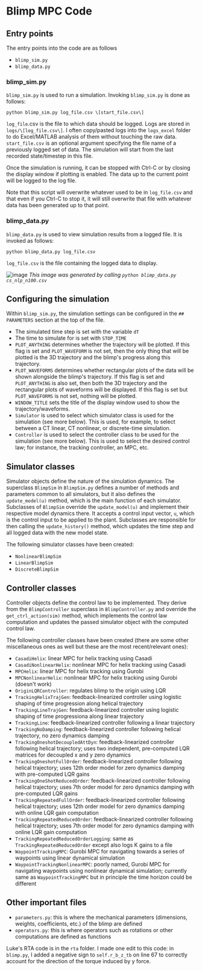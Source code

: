 # Blimp MPC Code

## Entry points

The entry points into the code are as follows
* `blimp_sim.py`
* `blimp_data.py`

### blimp_sim.py
`blimp_sim.py` is used to run a simulation. Invoking `blimp_sim.py` is done as follows:

`python blimp_sim.py log_file.csv \[start_file.csv\]`

`log_file`.csv is the file to which data should be logged. Logs are stored in `logs/\[log_file.csv\]`. I often copy/pasted logs into the `logs_excel` folder to do Excel/MATLAB analysis of them without touching the raw data.
`start_file.csv` is an optional argument specifying the file name of a previously logged set of data. The simulation will start from the last recorded state/timestep in this file.

Once the simulation is running, it can be stopped with Ctrl-C or by closing the display window if plotting is enabled. The data up to the current point will be logged to the log file.

Note that this script will overwrite whatever used to be in `log_file.csv` and that even if you Ctrl-C to stop it, it will still overwrite that file with whatever data has been generated up to that point.

### blimp_data.py
`blimp_data.py` is used to view simulation results from a logged file. It is invoked as follows:

`python blimp_data.py log_file.csv`

`log_file.csv` is the file containing the logged data to display.

![image](https://github.com/MKasmalkar/blimp_mpc/assets/69477447/a5d816df-c3e4-48ea-807e-81f69c9ee0eb)
_This image was generated by calling `python blimp_data.py cs_nlp_n100.csv`_

## Configuring the simulation

Within `blimp_sim.py`, the simulation settings can be configured in the `## PARAMETERS` section at the top of the file.

* The simulated time step is set with the variable `dT`
* The time to simulate for is set with `STOP_TIME`
* `PLOT_ANYTHING` determines whether the trajectory will be plotted. If this flag is set and `PLOT_WAVEFORM` is not set, then the only thing that will be plotted is the 3D trajectory and the blimp's progress along this trajectory.
* `PLOT_WAVEFORMS` determines whether rectangular plots of the data will be shown alongside the blimp's trajectory. If this flag is set and `PLOT_ANYTHING` is also set, then both the 3D trajectory and the rectangular plots of waveforms will be displayed. If this flag is set but `PLOT_WAVEFORMS` is not set, nothing will be plotted.
* `WINDOW_TITLE` sets the title of the display window used to show the trajectory/waveforms.
* `Simulator` is used to select which simulator class is used for the simulation (see more below). This is used, for example, to select between a CT linear, CT nonlinear, or discrete-time simulation.
* `Controller` is used to select the controller class to be used for the simulation (see more below). This is used to select the desired control law; for instance, the tracking controller, an MPC, etc.

## Simulator classes

Simulator objects define the nature of the simulation dynamics. The superclass `BlimpSim` in `BlimpSim.py` defines a number of methods and parameters common to all simulators, but it also defines the `update_model(u)` method, which is the main function of each simulator. Subclasses of `BlimpSim` override the `update_model(u)` and implement their respective model dynamics there. It accepts a control input vector, `u`, which is the control input to be applied to the plant. Subclasses are responsible for then calling the `update_history()` method, which updates the time step and all logged data with the new model state.

The following simulator classes have been created:
* `NonlinearBlimpSim`
* `LinearBlimpSim`
* `DiscreteBlimpSim`

## Controller classes

Controller objects define the control law to be implemented. They derive from the `BlimpController` superclass in `BlimpController.py` and override the `get_ctrl_action(sim)` method, which implements the control law computation and updates the passed simulator object with the computed control law.

The following controller classes have been created (there are some other miscellaneous ones as well but these are the most recent/relevant ones):
* `CasadiHelix`: linear MPC for helix tracking using Casadi
* `CasadiNonlinearHelix`: nonlinear MPC for helix tracking using Casadi
* `MPCHelix`: linear MPC for helix tracking using Gurobi
* `MPCNonlinearHelix`: nonlinear MPC for helix tracking using Gurobi (doesn't work)
* `OriginLQRController`: regulates blimp to the origin using LQR
* `TrackingHelixTrajGen`: feedback-linearized controller using logistic shaping of time progression along helical trajectory
* `TrackingLineTrajGen`: feedback-linearized controller using logistic shaping of time progressiona along linear trajectory
* `TrackingLine`: feedback-linearized controller following a linear trajectory
* `TrackingNoDamping`: feedback-linearized controller following helical trajectory, no zero dynamics damping
* `TrackingOneshotDecoupledAttDyn`: feedback-linearized controller following helical trajectory; uses two independent, pre-computed LQR matrices for decoupled x and y zero dynamics
* `TrackingOneshotFullOrder`: feedback-linearized controller following helical trajectory; uses 12th order model for zero dynamics damping with pre-computed LQR gains
* `TrackingOneShotReducedOrder`: feedback-linearized controller following helical trajectory; uses 7th order model for zero dynamics damping with pre-computed LQR gains
* `TrackingRepeatedFullOrder`: feedback-linearized controller following helical trajectory; uses 12th order model for zero dynamics damping with online LQR gain computation
* `TrackingRepeatedReducedOrder`: feedback-linearized controller following helical trajectory; uses 7th order model for zero dynamics damping with online LQR gain computation
* `TrackingRepeatedReducedOrderLogging`: same as `TrackingRepeatedReducedOrder` except also logs K gains to a file
* `WaypointTrackingMPC`: Gurobi MPC for navigating towards a series of waypoints using linear dynamical simulation
* `WaypointTrackingNonlinearMPC`: poorly named, Gurobi MPC for navigating waypoints using nonlinear dynamical simulation; currently same as `WaypointTrackingMPC` but in principle the time horizon could be different

## Other important files

* `parameters.py`: this is where the mechanical parameters (dimensions, weights, coefficients, etc.) of the blimp are defined
* `operators.py`: this is where operators such as rotations or other computations are defined as functions

Luke's RTA code is in the `rta` folder. I made one edit to this code: in `blimp.py`, I added a negative sign to `self.r_b_z_tb` on line 67 to correctly account for the direction of the torque induced by y force.
